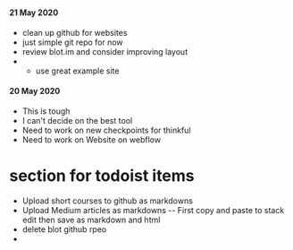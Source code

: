 # 
#### 21 May 2020
- clean up github for websites
- just simple git repo for now
- review blot.im and consider improving layout
- - use great example site 
#### 20 May 2020

 - This is tough
 - I can't decide on the best tool
 - Need to work on new checkpoints for thinkful
 - Need to work on Website on webflow

# section for todoist items
- Upload short courses to github as markdowns
- Upload Medium articles as markdowns
--  First copy and paste to stack edit then save as markdown and html
- delete blot github rpeo
- 
<!--stackedit_data:
eyJoaXN0b3J5IjpbNTU5ODYxMDkyLC00MTQyNTMyMTQsMTY5MT
E4MTI2NywyMTEzMTg1MjI5XX0=
-->